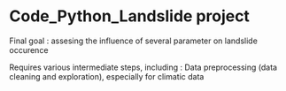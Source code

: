 # Code_Python_Landslide project

Final goal : assesing the influence of several parameter on landslide occurence 

Requires various intermediate steps, including : Data preprocessing (data cleaning and exploration), especially for climatic data
 
